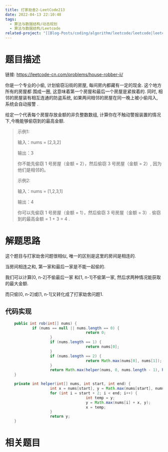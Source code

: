 ```yaml
---
title: 打家劫舍2-LeetCode213
date: 2022-04-13 22:10:48
tags:
  - 算法与数据结构/动态规划
  - 算法与数据结构/Leetcode
related-project: "[[Blog-Posts/coding/algorithm/leetcode/leetcode|leetcode]]"
---
```


# 题目描述

链接: https://leetcode-cn.com/problems/house-robber-ii/

你是一个专业的小偷, 计划偷窃沿街的房屋, 每间房内都藏有一定的现金. 这个地方所有的房屋都 围成一圈, 这意味着第一个房屋和最后一个房屋是紧挨着的. 同时, 相邻的房屋装有相互连通的防盗系统, 如果两间相邻的房屋在同一晚上被小偷闯入, 系统会自动报警 .

给定一个代表每个房屋存放金额的非负整数数组, 计算你在不触动警报装置的情况下,今晚能够偷窃到的最高金额.

> 示例1:
>
> 输入：nums = [2,3,2]
>
> 输出：3
>
> 你不能先偷窃 1 号房屋（金额 = 2），然后偷窃 3 号房屋（金额 = 2）, 因为他们是相邻的。
>
> 示例2:
>
>  输入：nums = [1,2,3,1]
>
> 输出：4
>
> 你可以先偷窃 1 号房屋（金额 = 1），然后偷窃 3 号房屋（金额 = 3）.    偷窃到的最高金额 = 1 + 3 = 4 .

<!--more-->

# 解题思路

这个题目与打家劫舍问题很相似, 唯一的区别是这里的房间是相连的.

当房间相连之和, 第一家和最后一家是不能一起偷的. 

我们可以计算[0, n-2]不偷最后一家 和[1, n-1]不偷第一家, 然后求两种情况能获取的最大金额.

而只偷[0, n-2]或[1, n-1]又转化成了打家劫舍问题1.

## 代码实现

```java
	public int rob(int[] nums) {
		    if (nums == null || nums.length == 0) {
							        return 0;
				    }
				    if (nums.length == 1) {
		    					    return nums[0];
				    }
		    		if (nums.length == 2) {
		    		    			return Math.max(nums[0], nums[1]);
				    }
		    		return Math.max(helper(nums, 0, nums.length - 1), helper(nums, 1, nums.length));
	}

	private int helper(int[] nums, int start, int end) {
				    int x = nums[start], y = Math.max(nums[start], nums[start + 1]);
		    		for (int i = start + 2; i < end; i++) {
		    		    			int temp = y;
		    		    			y = Math.max(nums[i] + x, y);
		    		    			x = temp;
		    		}
		    		return y;
	}
```

# 相关题目

